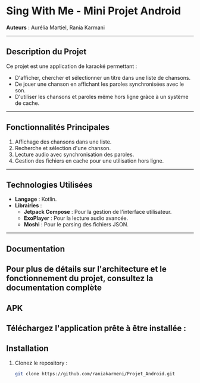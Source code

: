 # Sing With Me - Mini Projet Android

**Auteurs** : Aurélia Martiel, Rania Karmani

---

## **Description du Projet**
Ce projet est une application de karaoké permettant :
- D'afficher, chercher et sélectionner un titre dans une liste de chansons.
- De jouer une chanson en affichant les paroles synchronisées avec le son.
- D'utiliser les chansons et paroles même hors ligne grâce à un système de cache.

---

## **Fonctionnalités Principales**
1. Affichage des chansons dans une liste.
2. Recherche et sélection d'une chanson.
3. Lecture audio avec synchronisation des paroles.
4. Gestion des fichiers en cache pour une utilisation hors ligne.

---

## **Technologies Utilisées**
- **Langage** : Kotlin.
- **Librairies** :
  - **Jetpack Compose** : Pour la gestion de l'interface utilisateur.
  - **ExoPlayer** : Pour la lecture audio avancée.
  - **Moshi** : Pour le parsing des fichiers JSON.

---

## **Documentation**
Pour plus de détails sur l'architecture et le fonctionnement du projet, consultez la documentation complète 
---

## **APK**
Téléchargez l'application prête à être installée :
---

## **Installation**
1. Clonez le repository :
   ```bash
   git clone https://github.com/raniakarmeni/Projet_Android.git
